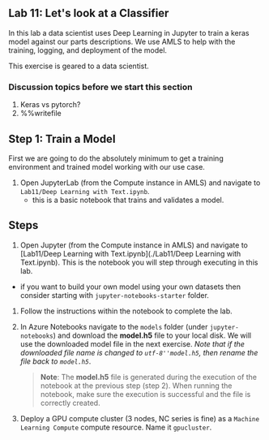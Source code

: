 ## Lab 11:  Let's look at a Classifier

In this lab a data scientist uses Deep Learning in Jupyter to train a keras model against our parts descriptions.  We use AMLS to help with the training, logging, and deployment of the model.  

This exercise is geared to a data scientist.  


### Discussion topics before we start this section  

1. Keras vs pytorch?  
1. %%writefile


## Step 1:  Train a Model

First we are going to do the absolutely minimum to get a training environment and trained model working with our use case.  

1. Open JupyterLab (from the Compute instance in AMLS) and navigate to `Lab11/Deep Learning with Text.ipynb`. 
    * this is a basic notebook that trains and validates a model.  

## Steps


1. Open Jupyter (from the Compute instance in AMLS) and navigate to [Lab11/Deep Learning with Text.ipynb](./Lab11/Deep Learning with Text.ipynb). This is the notebook you will step through executing in this lab.
  * if you want to build your own model using your own datasets then consider starting with `jupyter-notebooks-starter` folder.  
1. Follow the instructions within the notebook to complete the lab.
1. In Azure Notebooks navigate to the `models` folder (under `jupyter-notebooks`) and download the **model.h5** file to your local disk. We will use the downloaded model file in the next exercise. *Note that if the downloaded file name is changed to `utf-8''model.h5`, then rename the file back to `model.h5`*.

    >**Note**: The **model.h5** file is generated during the execution of the notebook at the previous step (step 2). When running the notebook, make sure the execution is successful and the file is correctly created.

1. Deploy a GPU compute cluster (3 nodes, NC series is fine) as a `Machine Learning Compute` compute resource.  Name it `gpucluster`. 